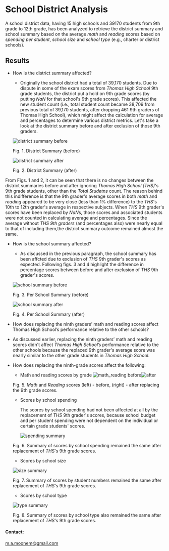 # School District Analysis
A school district data, having 15 high schools and 39170 students from 9th grade to 12th grade, has been analyzed to retrieve the district summary and school summary based on the average *math* and *reading* scores based on *spending per student*, *school size* and *school type* (e.g., charter or district schools).

## Results
  * How is the district summary affected?
    *  Originally the school district had a total of 39,170 students. Due to dispute in some of the exam scores from *Thomas High School* 9th grade students, the district put a hold on 9th grade scores (by putting *NaN* for that school's 9th grade scores). This affected the new student count (i.e., total student count became 38,709 from previous total of 39,170 students, after dropping 461 9th graders of Thomas High School), which might affect the calculation for average and percentages to determine various district metrics. Let's take a look at the district summary before and after exclusion of those 9th graders.
    
    ![district summary before](/Resources/district_summary_df_before.png)
    
    Fig. 1. District Summary (before)
    
    ![district summary after](/Resources/district_summary_after1.png)
    
    Fig. 2. District Summary (after) 
 
 From Figs. 1 and 2, it can be seen that there is no changes between the district summaries before and after ignoring *Thomas High School (THS)*'s 9th grade students, other than the *Total Studetns* count. The reason behind this indifference is that the 9th grader's average scores in both *math* and *reading* appeared to be very close (less than 1% difference) to the *THS*'s 10th to 12th grader's average in respective subjects. When *THS* 9th grader's scores have been replaced by *NaN*s, those scores and associated students were not counted in calculating average and percentages. Since the average without *THS 9th graders* (and percentages also) were nearly equal to that of including them,the district summary outcome remained almost the same. 
 
 * How is the school summary affected?
    *  As discussed in the previous paragraph, the school summary has been affcted due to exclusion of *THS* 9th grader's scores as expected. Following figs. 3 and 4 highlight the difference in percentage scores between before and after exclusion of *THS* 9th grader's scores. 

    ![school summary before](/Resources/per_school_summary_before.png)
    
    Fig. 3. Per School Summary (before)
    
    ![school summary after](/Resources/per_school_summary_after1.png)
    
    Fig. 4. Per School Summary (after) 
     
 * How does replacing the ninth graders’ math and reading scores affect Thomas High School’s performance relative to the other schools?
  * As discussed earlier, replacing the ninth graders’ math and reading scores didn't affect *Thomas High School*’s performance relative to the other schools because the replaced 9th grader's average score was nearly similar to the other grade students in *Thomas High School*.

 * How does replacing the ninth-grade scores affect the following:
    * Math and reading scores by grade
 ![math_reading before](/Resources/math_reading_by_grade_before.png)![after](/Resources/math_reading_by_grade_after.png)
    
    Fig. 5. *Math* and *Reading* scores (left) - before, (right) - after replacing the 9th grade scores.
    
    * Scores by school spending
      
      The scores by school spending had not been affected at all by the replacement of *THS* 9th grader's scores, because school budget and per student spending were not dependent on the individual or certain grade students' scores.
      
      ![spending summary](/Resources/spending_summary_after.png)  
    
    Fig. 6. Summary of scores by school spending remained the same after replacement of *THS*'s 9th grade scores.
    
    * Scores by school size
    
    ![size summary](/Resources/size_summary_after.png)  
    
    Fig. 7. Summary of scores by student numbers remained the same after replacement of *THS*'s 9th grade scores.
    
    * Scores by school type

    ![type summary](/Resources/type_summary_after.png)  
    
    Fig. 8. Summary of scores by school type also remained the same after replacement of *THS*'s 9th grade scores.
    

#### Contact:
  m.a.moonem@gmail.com
